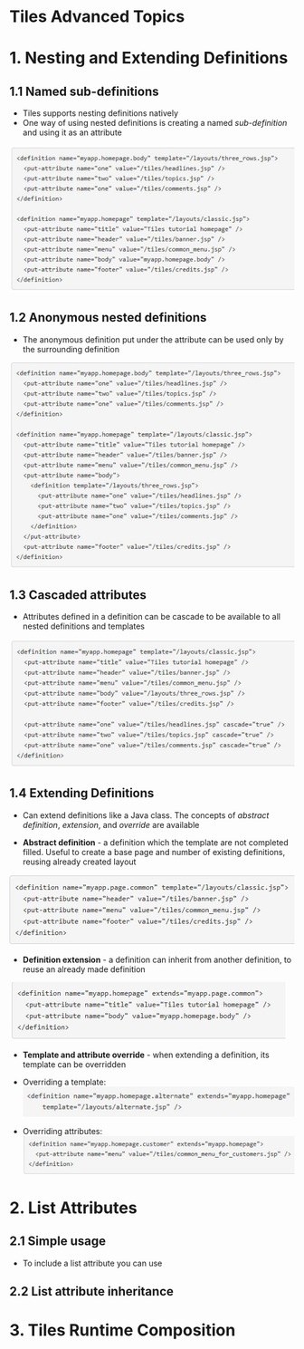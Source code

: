 # Tiles Advanced Topics

# 1. Nesting and Extending Definitions

## 1.1 Named sub-definitions
* Tiles supports nesting definitions natively
* One way of using nested definitions is creating a named *sub-definition* and using it as an attribute

![Named sub-definitions](named-sub-definitions.JPG)

## 1.2 Anonymous nested definitions
* The anonymous definition put under the attribute can be used only by the surrounding definition

![Anonymous nested definitions](anonymous-nested-definitions.JPG)

## 1.3 Cascaded attributes
* Attributes defined in a definition can be cascade to be available to all nested definitions and templates

![Cascaded attributes](cascaded-attributes.JPG)

## 1.4 Extending Definitions
* Can extend definitions like a Java class. The concepts of *abstract definition*, *extension*, and *override* are available

* **Abstract definition** - a definition which the template are not completed filled. Useful to create a base page and number of existing definitions, reusing already created layout

![Abstract definition](abstract-definition.JPG)

* **Definition extension** - a definition can inherit from another definition, to reuse an already made definition

![Definition extension](definition-extension.JPG)

* **Template and attribute override** - when extending a definition, its template can be overridden
* Overriding a template:
![Overriding a template](overriding-a-template.JPG)

* Overriding attributes:
![Overriding attributes](overriding-attributes.JPG)

# 2. List Attributes

## 2.1 Simple usage
* To include a list attribute you can use <put-list-attribute>

## 2.2 List attribute inheritance

# 3. Tiles Runtime Composition


